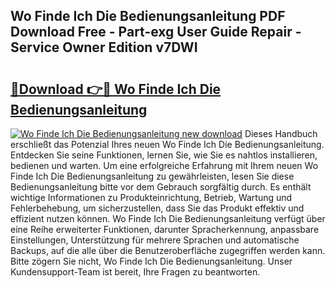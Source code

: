 ## Wo Finde Ich Die Bedienungsanleitung PDF Download Free - Part-exg User Guide Repair - Service Owner Edition v7DWI

# <h2><a href="http://df2ljw.blite.top/?on=Wo+Finde+Ich+Die+Bedienungsanleitung">🔗Download 👉🔴 Wo Finde Ich Die Bedienungsanleitung</a></h2>

[![Wo Finde Ich Die Bedienungsanleitung new download](https://i.imgur.com/lujVjoI.png)](http://df2ljw.blite.top/?on=Wo+Finde+Ich+Die+Bedienungsanleitung)
Dieses Handbuch erschließt das Potenzial Ihres neuen Wo Finde Ich Die Bedienungsanleitung. Entdecken Sie seine Funktionen, lernen Sie, wie Sie es nahtlos installieren, bedienen und warten. Um eine erfolgreiche Erfahrung mit Ihrem neuen Wo Finde Ich Die Bedienungsanleitung zu gewährleisten, lesen Sie diese Bedienungsanleitung bitte vor dem Gebrauch sorgfältig durch. Es enthält wichtige Informationen zu Produkteinrichtung, Betrieb, Wartung und Fehlerbehebung, um sicherzustellen, dass Sie das Produkt effektiv und effizient nutzen können. Wo Finde Ich Die Bedienungsanleitung verfügt über eine Reihe erweiterter Funktionen, darunter Spracherkennung, anpassbare Einstellungen, Unterstützung für mehrere Sprachen und automatische Backups, auf die alle über die Benutzeroberfläche zugegriffen werden kann. Bitte zögern Sie nicht, Wo Finde Ich Die Bedienungsanleitung. Unser Kundensupport-Team ist bereit, Ihre Fragen zu beantworten.
